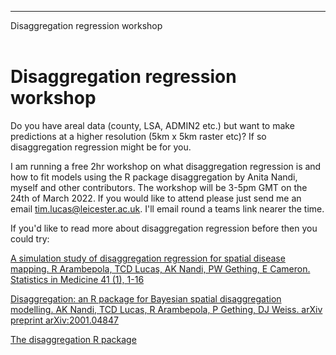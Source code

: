 
---
Disaggregation regression workshop<br/><br/>



Disaggregation regression workshop
===========================================

Do you have areal data (county, LSA, ADMIN2 etc.) but want to make predictions at a higher resolution (5km x 5km raster etc)?
If so disaggregation regression might be for you.

I am running a free 2hr workshop on what disaggregation regression is and how to fit models using the R package disaggregation by Anita Nandi, myself and other contributors. The workshop will be 3-5pm GMT on the 24th of March 2022. If you would like to attend please just send me an email tim.lucas@leicester.ac.uk. I'll email round a teams link nearer the time.

If you'd like to read more about disaggregation regression before then you could try:



[A simulation study of disaggregation regression for spatial disease mapping. R Arambepola, TCD Lucas, AK Nandi, PW Gething, E Cameron. Statistics in Medicine 41 (1), 1-16](https://scholar.google.com/citations?view_op=view_citation&hl=en&user=WfpSfMAAAAAJ&cstart=20&pagesize=80&citation_for_view=WfpSfMAAAAAJ:R3hNpaxXUhUC)


[Disaggregation: an R package for Bayesian spatial disaggregation modelling. AK Nandi, TCD Lucas, R Arambepola, P Gething, DJ Weiss. arXiv preprint arXiv:2001.04847](https://scholar.google.com/citations?view_op=view_citation&hl=en&user=WfpSfMAAAAAJ&cstart=20&pagesize=80&citation_for_view=WfpSfMAAAAAJ:qUcmZB5y_30C)


[The disaggregation R package](https://github.com/aknandi/disaggregation)